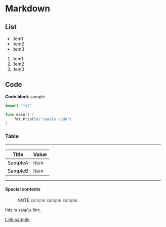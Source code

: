 # Markdown

## List

- Item1
- Item2
- Item3

1. Item1
2. Item2
3. Item3

## Code

**Code block** sample.

```go
import "fmt"

func main() {
    fmt.Println("sample code")
}
```

### Table

---

| Title   | Value |
|---------|-------|
| SampleA | Item  |
| SampleB | Item  |

---

#### Special contents

> **NOTE** sample sample sample

this is `sample` line.

[Link sample](http://localhost:8000/sample)
